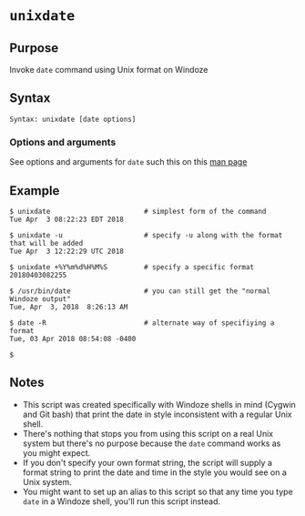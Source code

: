 # `unixdate`

## Purpose
Invoke `date` command using Unix format on Windoze

## Syntax
```
Syntax: unixdate [date options]
```

### Options and arguments
See options and arguments for `date` such this on this [man page](http://linuxcommand.org/lc3_man_pages/date1.html)

## Example

```
$ unixdate                       # simplest form of the command
Tue Apr  3 08:22:23 EDT 2018

$ unixdate -u                    # specify -u along with the format that will be added
Tue Apr  3 12:22:29 UTC 2018

$ unixdate +%Y%m%d%H%M%S         # specify a specific format
20180403082255

$ /usr/bin/date                  # you can still get the "normal Windoze output"
Tue, Apr  3, 2018  8:26:13 AM

$ date -R                        # alternate way of specifiying a format
Tue, 03 Apr 2018 08:54:08 -0400

$
```

## Notes

- This script was created specifically with Windoze shells in mind (Cygwin and Git bash) that print the date in style inconsistent with a regular Unix shell.
- There's nothing that stops you from using this script on a real Unix system but there's no purpose because the `date` command works as you might expect.
- If you don't specify your own format string, the script will supply a format string to print the date and time in the style you would see on a Unix system.
- You might want to set up an alias to this script so that any time you type `date` in a Windoze shell, you'll run this script instead.

